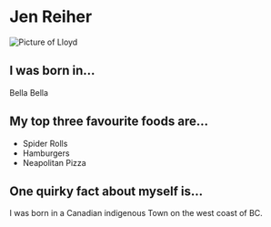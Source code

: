 # Jen Reiher
![Picture of Lloyd](https://scontent.fyka1-1.fna.fbcdn.net/v/t1.0-9/27973539_10154901602641887_8522771271386037290_n.jpg?_nc_cat=101&oh=615c7abc8711c13352db3d511be3db96&oe=5C20ADE2)

## I was born in...
Bella Bella

## My top three favourite foods are...
* Spider Rolls
* Hamburgers
* Neapolitan Pizza

## One quirky fact about myself is...
I was born in a Canadian indigenous Town on the west coast of BC.
